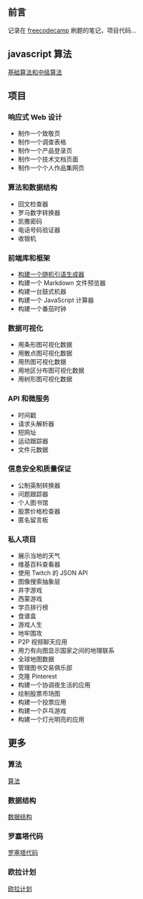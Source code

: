 ## 前言

记录在 [freecodecamp](https://learn.freecodecamp.one/) 刷题的笔记，项目代码...

## javascript 算法

[基础算法和中级算法](https://github.com/ZW-L/freecodecamp/tree/master/src/javascript%20%E7%AE%97%E6%B3%95)


## 项目

### 响应式 Web 设计

+ 制作一个致敬页
+ 制作一个调查表格
+ 制作一个产品登录页
+ 制作一个技术文档页面
+ 制作一个个人作品集网页

### 算法和数据结构

+ 回文检查器
+ 罗马数字转换器
+ 凯撒密码
+ 电话号码验证器
+ 收银机

### 前端库和框架

+ [构建一个随机引语生成器](https://github.com/ZW-L/freecodecamp/tree/master/projects/Front%20End%20Libraries%20Projects/Build%20a%20Random%20Quote%20Machine)
+ 构建一个 Markdown 文件预览器
+ 构建一台鼓式机器
+ 构建一个 JavaScript 计算器
+ 构建一个番茄时钟

### 数据可视化

+ 用条形图可视化数据
+ 用散点图可视化数据
+ 用热图可视化数据
+ 用地区分布图可视化数据
+ 用树形图可视化数据

### API 和微服务

+ 时间戳
+ 请求头解析器
+ 短网址
+ 运动跟踪器
+ 文件元数据

### 信息安全和质量保证

+ 公制英制转换器
+ 问题跟踪器
+ 个人图书馆
+ 股票价格检查器
+ 匿名留言板

### 私人项目

+ 展示当地的天气
+ 维基百科查看器
+ 使用 Twitch 的 JSON API
+ 图像搜索抽象层
+ 井字游戏
+ 西蒙游戏
+ 学员排行榜
+ 食谱盒
+ 游戏人生
+ 地牢围攻
+ P2P 视频聊天应用
+ 用力有向图显示国家之间的地理联系
+ 全球地图数据
+ 管理图书交易俱乐部
+ 克隆 Pinterest
+ 构建一个协调夜生活的应用
+ 绘制股票市场图
+ 构建一个投票应用
+ 构建一个乒乓游戏
+ 构建一个灯光明亮的应用



## 更多

### 算法

[算法]()

### 数据结构

[数据结构]()

### 罗塞塔代码

[罗塞塔代码]()

### 欧拉计划

[欧拉计划]()
